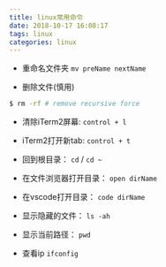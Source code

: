 ```yaml
---
title: linux常用命令
date: 2018-10-17 16:08:17
tags: linux
categories: linux
---
```


* 重命名文件夹 `mv preName nextName`

* 删除文件(慎用)

```bash
$ rm -rf # remove recursive force
```
<!-- more -->
* 清除iTerm2屏幕: `control + l`
  
* iTerm2打开新tab: `control + t`

* 回到根目录： `cd` / `cd ~`
  
* 在文件浏览器打开目录：  `open dirName`

* 在vscode打开目录： `code dirName` 
  
* 显示隐藏的文件： `ls -ah`
  
* 显示当前路径：  `pwd`
* 查看ip `ifconfig`